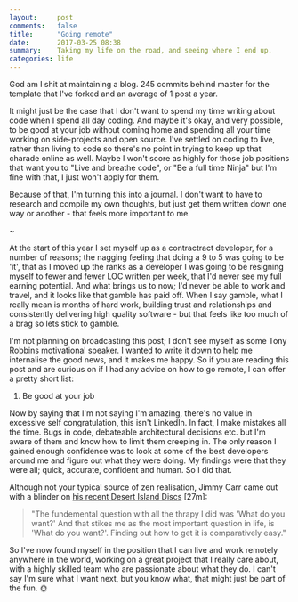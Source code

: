 ```yaml
---
layout:     post
comments:   false
title:      "Going remote"
date:       2017-03-25 08:38
summary:    Taking my life on the road, and seeing where I end up.
categories: life
---
```


God am I shit at maintaining a blog. 245 commits behind master for the template that I've forked and an average of 1 post a year.

It might just be the case that I don't want to spend my time writing about code when I spend all day coding. And maybe it's okay, and very possible, to be good at your job without coming home and spending all your time working on side-projects and open source. I've settled on coding to live, rather than living to code so there's no point in trying to keep up that charade online as well. Maybe I won't score as highly for those job positions that want you to "Live and breathe code", or "Be a full time Ninja" but I'm fine with that, I just won't apply for them.

Because of that, I'm turning this into a journal. I don't want to have to research and compile my own thoughts, but just get them written down one way or another - that feels more important to me.

~

At the start of this year I set myself up as a contractract developer, for a number of reasons; the nagging feeling that doing a 9 to 5 was going to be 'it', that as I moved up the ranks as a developer I was going to be resigning myself to fewer and fewer LOC written per week, that I'd never see my full earning potential. And what brings us to now; I'd never be able to work and travel, and it looks like that gamble has paid off. When I say gamble, what I really mean is months of hard work, building trust and relationships and consistently delivering high quality software - but that feels like too much of a brag so lets stick to gamble.

I'm not planning on broadcasting this post; I don't see myself as some Tony Robbins motivational speaker. I wanted to write it down to help me internalise the good news, and it makes me happy. So if you are reading this post and are curious on if I had any advice on how to go remote, I can offer a pretty short list:

1. Be good at your job

Now by saying that I'm not saying I'm amazing, there's no value in excessive self congratulation, this isn't LinkedIn. In fact, I make mistakes all the time. Bugs in code, debateable architectural decisions etc. but I'm aware of them and know how to limit them creeping in. The only reason I gained enough confidence was to look at some of the best developers around me and figure out what they were doing. My findings were that they were all; quick, accurate, confident and human. So I did that.

Although not your typical source of zen realisation, Jimmy Carr came out with a blinder on [his recent Desert Island Discs](http://www.bbc.co.uk/programmes/b08gwk5g) [27m]:

> "The fundemental question with all the thrapy I did was 'What do you want?' And that stikes me as the most important question in life, is 'What do you want?'. Finding out how to get it is comparatively easy."

So I've now found myself in the position that I can live and work remotely anywhere in the world, working on a great project that I really care about, with a highly skilled team who are passionate about what they do. I can't say I'm sure what I want next, but you know what, that might just be part of the fun. 🌞
